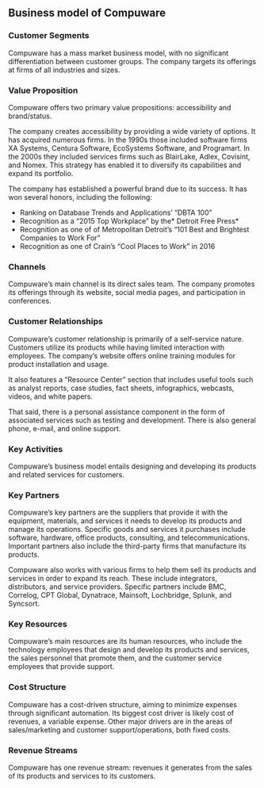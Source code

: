 Business model of Compuware
---------------------------

 ### Customer Segments

 Compuware has a mass market business model, with no significant differentiation between customer groups. The company targets its offerings at firms of all industries and sizes.

 ### Value Proposition

 Compuware offers two primary value propositions: accessibility and brand/status.

 The company creates accessibility by providing a wide variety of options. It has acquired numerous firms. In the 1990s those included software firms XA Systems, Centura Software, EcoSystems Software, and Programart. In the 2000s they included services firms such as BlairLake, Adlex, Covisint, and Nomex. This strategy has enabled it to diversify its capabilities and expand its portfolio.

 The company has established a powerful brand due to its success. It has won several honors, including the following:

  * Ranking on Database Trends and Applications’ “DBTA 100”
 * Recognition as a “2015 Top Workplace” by the* Detroit Free Press*
 * Recognition as one of of Metropolitan Detroit’s “101 Best and Brightest Companies to Work For”
 * Recognition as one of Crain’s “Cool Places to Work” in 2016
  ### Channels

 Compuware’s main channel is its direct sales team. The company promotes its offerings through its website, social media pages, and participation in conferences.

 ### Customer Relationships

 Compuware’s customer relationship is primarily of a self-service nature. Customers utilize its products while having limited interaction with employees. The company’s website offers online training modules for product installation and usage.

 It also features a “Resource Center” section that includes useful tools such as analyst reports, case studies, fact sheets, infographics, webcasts, videos, and white papers.

 That said, there is a personal assistance component in the form of associated services such as testing and development. There is also general phone, e-mail, and online support.

 ### Key Activities

 Compuware’s business model entails designing and developing its products and related services for customers.

 ### Key Partners

 Compuware’s key partners are the suppliers that provide it with the equipment, materials, and services it needs to develop its products and manage its operations. Specific goods and services it purchases include software, hardware, office products, consulting, and telecommunications. Important partners also include the third-party firms that manufacture its products.

 Compuware also works with various firms to help them sell its products and services in order to expand its reach. These include integrators, distributors, and service providers. Specific partners include BMC, Correlog, CPT Global, Dynatrace, Mainsoft, Lochbridge, Splunk, and Syncsort.

 ### Key Resources

 Compuware’s main resources are its human resources, who include the technology employees that design and develop its products and services, the sales personnel that promote them, and the customer service employees that provide support.

 ### Cost Structure

 Compuware has a cost-driven structure, aiming to minimize expenses through significant automation. Its biggest cost driver is likely cost of revenues, a variable expense. Other major drivers are in the areas of sales/marketing and customer support/operations, both fixed costs.

 ### Revenue Streams

 Compuware has one revenue stream: revenues it generates from the sales of its products and services to its customers.